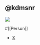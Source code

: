 ## @kdmsnr

![](https://pbs.twimg.com/profile_images/3502232747/209ca883d369f5c5e0cfa52c4fd6ea4d_400x400.jpeg)

#[[Person]]

- [X](https://twitter.com/kdmsnr)